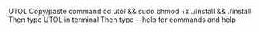 UTOL
Copy/paste command
cd utol && sudo chmod +x ./install && ./install
Then type UTOL in terminal
Then type --help for commands and help
